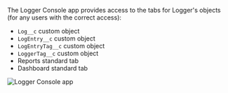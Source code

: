 The Logger Console app provides access to the tabs for Logger's objects (for any users with the correct access):

- `Log__c` custom object
- `LogEntry__c` custom object
- `LogEntryTag__c` custom object
- `LoggerTag__c` custom object
- Reports standard tab
- Dashboard standard tab

![Logger Console app](./images/logger-console-app-with-menu-open.png)

